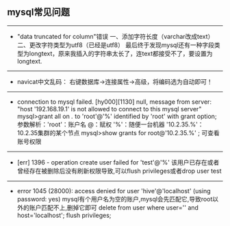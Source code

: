 ## mysql常见问题
***
- "data truncated for column"错误
一、添加字符长度（varchar改成text）
二、更改字符类型为utf8（已经是utf8）
最后终于发现mysql还有一种字段类型为longtext，原来我插入的字符串太长了，连text都接受不了，要设置为longtext.
***
- navicat中文乱码：
右键数据库→连接属性→高级，将编码选为自动即可！
***
- connection to mysql failed. [hy000][1130] null,  message from server: "host '192.168.19.1' is not allowed to connect to this mysql server"
mysql>grant all on *.* to 'root'@'%'  identified by 'root' with grant option;
参数解析：'root'：账户名       @：赋权        '%'：随便一台机器        '10.2.35.%'：10.2.35集群的某个节点
mysql>show grants for root@'10.2.35.%' ;    可查看账号权限
***
- [err] 1396 - operation create user failed for 'test'@'%'
该用户已存在或者曾经存在被删除后没有刷新权限导致,可以flush privileges或者drop user test
***
- error 1045 (28000): access denied for user 'hive'@'localhost' (using password: yes)
mysql有个用户名为空的账户,mysql会先匹配它,导致root以外的账户匹配不上,删掉它即可
delete from user where user='' and host='localhost';
flush privileges;

